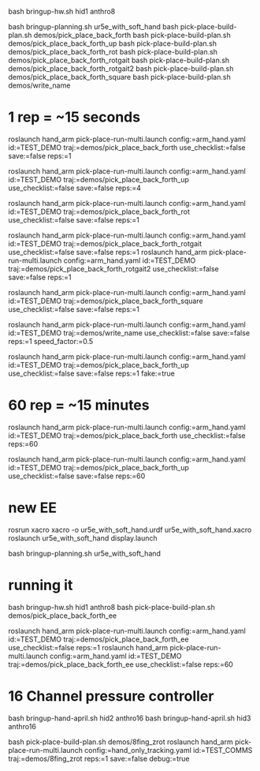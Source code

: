 bash bringup-hw.sh hid1 anthro8

bash bringup-planning.sh ur5e_with_soft_hand
bash pick-place-build-plan.sh demos/pick_place_back_forth
bash pick-place-build-plan.sh demos/pick_place_back_forth_up
bash pick-place-build-plan.sh demos/pick_place_back_forth_rot
bash pick-place-build-plan.sh demos/pick_place_back_forth_rotgait
bash pick-place-build-plan.sh demos/pick_place_back_forth_rotgait2
bash pick-place-build-plan.sh demos/pick_place_back_forth_square
bash pick-place-build-plan.sh demos/write_name

# 1 rep = ~15 seconds
roslaunch hand_arm pick-place-run-multi.launch  config:=arm_hand.yaml  id:=TEST_DEMO  traj:=demos/pick_place_back_forth  use_checklist:=false  save:=false  reps:=1

roslaunch hand_arm pick-place-run-multi.launch  config:=arm_hand.yaml  id:=TEST_DEMO  traj:=demos/pick_place_back_forth_up  use_checklist:=false  save:=false  reps:=4

roslaunch hand_arm pick-place-run-multi.launch  config:=arm_hand.yaml  id:=TEST_DEMO  traj:=demos/pick_place_back_forth_rot  use_checklist:=false  save:=false  reps:=1

roslaunch hand_arm pick-place-run-multi.launch  config:=arm_hand.yaml  id:=TEST_DEMO  traj:=demos/pick_place_back_forth_rotgait  use_checklist:=false  save:=false  reps:=1
roslaunch hand_arm pick-place-run-multi.launch  config:=arm_hand.yaml  id:=TEST_DEMO  traj:=demos/pick_place_back_forth_rotgait2  use_checklist:=false  save:=false  reps:=1

roslaunch hand_arm pick-place-run-multi.launch  config:=arm_hand.yaml  id:=TEST_DEMO  traj:=demos/pick_place_back_forth_square  use_checklist:=false  save:=false  reps:=1

roslaunch hand_arm pick-place-run-multi.launch  config:=arm_hand.yaml  id:=TEST_DEMO  traj:=demos/write_name  use_checklist:=false  save:=false  reps:=1 speed_factor:=0.5

roslaunch hand_arm pick-place-run-multi.launch  config:=arm_hand.yaml  id:=TEST_DEMO  traj:=demos/pick_place_back_forth_up  use_checklist:=false  save:=false  reps:=1 fake:=true


# 60 rep = ~15 minutes
roslaunch hand_arm pick-place-run-multi.launch  config:=arm_hand.yaml  id:=TEST_DEMO  traj:=demos/pick_place_back_forth  use_checklist:=false  reps:=60

roslaunch hand_arm pick-place-run-multi.launch  config:=arm_hand.yaml  id:=TEST_DEMO  traj:=demos/pick_place_back_forth_up  use_checklist:=false  save:=false  reps:=60

# new EE
rosrun xacro xacro -o ur5e_with_soft_hand.urdf ur5e_with_soft_hand.xacro
roslaunch ur5e_with_soft_hand display.launch

bash bringup-planning.sh ur5e_with_soft_hand



# running it
bash bringup-hw.sh hid1 anthro8
bash pick-place-build-plan.sh demos/pick_place_back_forth_ee

roslaunch hand_arm pick-place-run-multi.launch  config:=arm_hand.yaml  id:=TEST_DEMO  traj:=demos/pick_place_back_forth_ee  use_checklist:=false  reps:=1
roslaunch hand_arm pick-place-run-multi.launch  config:=arm_hand.yaml  id:=TEST_DEMO  traj:=demos/pick_place_back_forth_ee  use_checklist:=false  reps:=60


# 16 Channel pressure controller
bash bringup-hand-april.sh hid2 anthro16
bash bringup-hand-april.sh hid3 anthro16

bash pick-place-build-plan.sh demos/8fing_zrot
roslaunch hand_arm pick-place-run-multi.launch config:=hand_only_tracking.yaml id:=TEST_COMMS traj:=demos/8fing_zrot reps:=1 save:=false debug:=true



